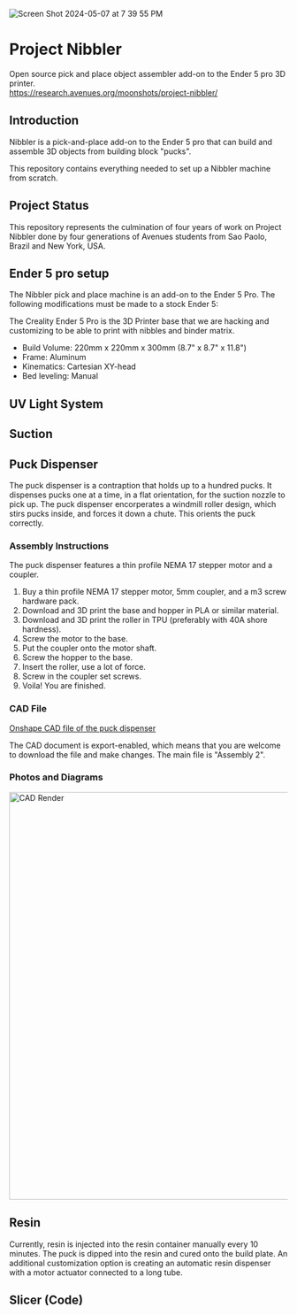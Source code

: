 ![Screen Shot 2024-05-07 at 7 39 55 PM](https://github.com/Project-Nibbler/Project-Nibbler/assets/43685920/a28b5fc4-33dd-41cb-9eb1-91ef7dac5f9e)
# Project Nibbler
Open source pick and place object assembler add-on to the Ender 5 pro 3D printer.  
https://research.avenues.org/moonshots/project-nibbler/
## Introduction 
Nibbler is a pick-and-place add-on to the Ender 5 pro that can build and assemble 3D objects from building block "pucks". 

This repository contains everything needed to set up a Nibbler machine from scratch. 
## Project Status
This repository represents the culmination of four years of work on Project Nibbler done by four generations of Avenues students from Sao Paolo, Brazil and New York, USA.

## Ender 5 pro setup
The Nibbler pick and place machine is an add-on to the Ender 5 Pro. The following modifications must be made to a stock Ender 5: 
 
The Creality Ender 5 Pro is the 3D Printer base that we are hacking and customizing to be able to print with nibbles and binder matrix.
* Build Volume: 220mm x 220mm x 300mm (8.7" x 8.7" x 11.8")
* Frame: Aluminum
* Kinematics: Cartesian XY-head
* Bed leveling: Manual

## UV Light System

## Suction

## Puck Dispenser

The puck dispenser is a contraption that holds up to a hundred pucks. It dispenses pucks one at a time, in a flat orientation, for the suction nozzle to pick up. The puck dispenser encorperates a windmill roller design, which stirs pucks inside, and forces it down a chute. This orients the puck correctly.

### Assembly Instructions

The puck dispenser features a thin profile NEMA 17 stepper motor and a coupler. 

1. Buy a thin profile NEMA 17 stepper motor, 5mm coupler, and a m3 screw hardware pack.
2. Download and 3D print the base and hopper in PLA or similar material.
3. Download and 3D print the roller in TPU (preferably with 40A shore hardness).
4. Screw the motor to the base.
5. Put the coupler onto the motor shaft.
6. Screw the hopper to the base.
7. Insert the roller, use a lot of force.
8. Screw in the coupler set screws.
9. Voila! You are finished.

### CAD File
[Onshape CAD file of the puck dispenser](https://cad.onshape.com/documents/25d72b5aafd87145113655bb/w/c10e9e672a361535dbc8285c/e/5a3a8ab8565b4f63dfe7123e?renderMode=0&uiState=6643fa2824a2832b766e41b9)

The CAD document is export-enabled, which means that you are welcome to download the file and make changes. The main file is "Assembly 2". 

### Photos and Diagrams

<img width="737" alt="CAD Render" src="https://github.com/Project-Nibbler/Project-Nibbler/assets/53117645/455647e3-cb99-42e6-888d-92e2667ea9ca">



## Resin
Currently, resin is injected into the resin container manually every 10 minutes. The puck is dipped into the resin and cured onto the build plate. An additional customization option is creating an automatic resin dispenser with a motor actuator connected to a long tube. 
## Slicer (Code)


